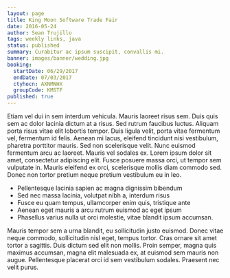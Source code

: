 ```yaml
---
layout: page
title: King Moon Software Trade Fair
date: 2016-05-24
author: Sean Trujillo
tags: weekly links, java
status: published
summary: Curabitur ac ipsum suscipit, convallis mi.
banner: images/banner/wedding.jpg
booking:
  startDate: 06/29/2017
  endDate: 07/03/2017
  ctyhocn: AXNMNHX
  groupCode: KMSTF
published: true
---
```

Etiam vel dui in sem interdum vehicula. Mauris laoreet risus sem. Duis quis sem ac dolor lacinia dictum at a risus. Sed rutrum faucibus luctus. Aliquam porta risus vitae elit lobortis tempor. Duis ligula velit, porta vitae fermentum vel, fermentum id felis. Aenean mi lacus, eleifend tincidunt nisi vestibulum, pharetra porttitor mauris. Sed non scelerisque velit. Nunc euismod fermentum arcu ac laoreet. Mauris vel sodales ex. Lorem ipsum dolor sit amet, consectetur adipiscing elit. Fusce posuere massa orci, ut tempor sem vulputate in. Mauris eleifend ex orci, scelerisque mollis diam commodo sed. Donec non tortor pretium neque pretium vestibulum eu in leo.

* Pellentesque lacinia sapien ac magna dignissim bibendum
* Sed nec massa lacinia, volutpat nibh a, interdum risus
* Fusce eu quam tempus, ullamcorper enim quis, tristique ante
* Aenean eget mauris a arcu rutrum euismod ac eget ipsum
* Phasellus varius nulla ut orci molestie, vitae blandit ipsum accumsan.

Mauris tempor sem a urna blandit, eu sollicitudin justo euismod. Donec vitae neque commodo, sollicitudin nisl eget, tempus tortor. Cras ornare sit amet tortor a sagittis. Duis dictum sed elit non mollis. Proin semper, magna quis maximus accumsan, magna elit malesuada ex, at euismod sem mauris non augue. Pellentesque placerat orci id sem vestibulum sodales. Praesent nec velit purus.
